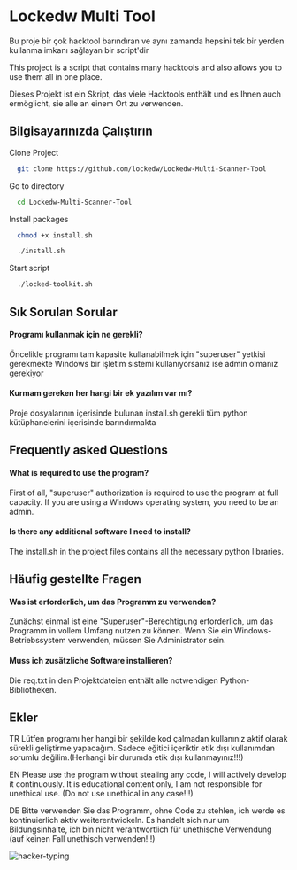 
# Lockedw Multi Tool

Bu proje bir çok hacktool barındıran ve aynı zamanda hepsini tek bir yerden kullanma imkanı sağlayan bir script'dir 


This project is a script that contains many hacktools and also allows you to use them all in one place.


Dieses Projekt ist ein Skript, das viele Hacktools enthält und es Ihnen auch ermöglicht, sie alle an einem Ort zu verwenden.



## Bilgisayarınızda Çalıştırın

Clone Project

```bash
  git clone https://github.com/lockedw/Lockedw-Multi-Scanner-Tool
```

Go to directory

```bash
  cd Lockedw-Multi-Scanner-Tool
```

Install packages

```bash
  chmod +x install.sh
```
```bash
  ./install.sh
```

Start script

```bash
  ./locked-toolkit.sh
```

  
## Sık Sorulan Sorular

#### Programı kullanmak için ne gerekli?

Öncelikle programı tam kapasite kullanabilmek için "superuser" yetkisi gerekmekte Windows bir işletim sistemi kullanıyorsanız ise admin olmanız gerekiyor

#### Kurmam gereken her hangi bir ek yazılım var mı?

Proje dosyalarının içerisinde bulunan install.sh gerekli tüm python kütüphanelerini içerisinde barındırmakta



## Frequently asked Questions

#### What is required to use the program?

First of all, "superuser" authorization is required to use the program at full capacity. If you are using a Windows operating system, you need to be an admin.

#### Is there any additional software I need to install?

The install.sh in the project files contains all the necessary python libraries.



## Häufig gestellte Fragen

#### Was ist erforderlich, um das Programm zu verwenden?

Zunächst einmal ist eine "Superuser"-Berechtigung erforderlich, um das Programm in vollem Umfang nutzen zu können. Wenn Sie ein Windows-Betriebssystem verwenden, müssen Sie Administrator sein.

#### Muss ich zusätzliche Software installieren?

Die req.txt in den Projektdateien enthält alle notwendigen Python-Bibliotheken.

  
## Ekler
TR
Lütfen programı her hangi bir şekilde kod çalmadan kullanınız aktif olarak sürekli geliştirme yapacağım.
Sadece eğitici içeriktir etik dışı kullanımdan sorumlu değilim.(Herhangi bir durumda etik dışı kullanmayınız!!!)

EN 
Please use the program without stealing any code, I will actively develop it continuously.
It is educational content only, I am not responsible for unethical use. (Do not use unethical in any case!!!)

DE 
Bitte verwenden Sie das Programm, ohne Code zu stehlen, ich werde es kontinuierlich aktiv weiterentwickeln.
Es handelt sich nur um Bildungsinhalte, ich bin nicht verantwortlich für unethische Verwendung (auf keinen Fall unethisch verwenden!!!)


![hacker-typing](https://user-images.githubusercontent.com/104690046/232248792-7884d044-7f46-41f4-afd8-f7b7026476b8.gif)




  
